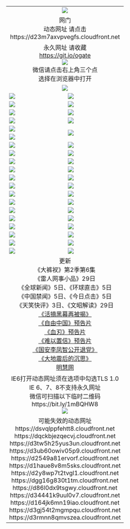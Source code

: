 ﻿<table>
  <tr></tr>
  <tr><td colspan=2 align=center><img src="https://cloud.githubusercontent.com/assets/11880933/13434984/f430fae2-e012-11e5-814f-c2df1e82b247.jpg" /></td></tr>
  <tr><td colspan=2 align=center>网门<br>动态网址 请点击
<br>https://d23m7axvpvegfs.cloudfront.net
    </td>
  </tr>
  <tr>
    <td colspan=2 align=center>永久网址 请收藏<br/><a href="https://git.io/ogate" target="_blank">https://git.io/ogate</a><br/><a href="https://d23m7axvpvegfs.cloudfront.net/Up/0WMGDL2.png" target="_blank"><img src="https://d23m7axvpvegfs.cloudfront.net/Up/0WMGD2.png"/></a>
    <br>微信请点击右上角三个点<br>选择在浏览器中打开<br></td>
  </tr>
  <tr>
    <td colspan=2 align=center><a href="https://d23m7axvpvegfs.cloudfront.net/ogUP.aspx?name=0oGate.apk" target="_blank"><img src="https://d23m7axvpvegfs.cloudfront.net/Up/0WMAZ.jpg" /></a></td>
  </tr>
  <tr>
    <td><a href="https://d23m7axvpvegfs.cloudfront.net/ogNice.aspx" target="_blank"><img src="https://d23m7axvpvegfs.cloudfront.net/Up/0WCYY.jpg" /></a></td>
    <td><a href="https://d23m7axvpvegfs.cloudfront.net/onCO.aspx?ob=600%E4%BA%8B%E7%89%A9&op=%E5%A2%9E%E5%88%A0%E6%94%B9&args=WH1~%23%E7%B1%BB%E5%9E%8B6%E6%96%B0%E9%97%BB%7c%23%E7%B1%BB%E5%9E%8B6%E8%AF%84%E8%AE%BA&mode=" target="_blank"><img src="https://d23m7axvpvegfs.cloudfront.net/Up/0WZTT.jpg" /></a></td> 
  </tr>
  <tr>
    <td><a href="https://d23m7axvpvegfs.cloudfront.net/ogDY.aspx" target="_blank"><img src="https://d23m7axvpvegfs.cloudfront.net/Up/0FK.jpg" /></a></td>
    <td><a href="https://d23m7axvpvegfs.cloudfront.net/ogST.aspx" target="_blank"><img src="https://d23m7axvpvegfs.cloudfront.net/Up/0ST.jpg" /></a></td> 
  </tr>
  <tr>
    <!--td rowspan=2><a href="https://d23m7axvpvegfs.cloudfront.net/ogUP.aspx?name=WJ.mp4&count=T:1,480P:1" target="_blank"><img src="https://d23m7axvpvegfs.cloudfront.net/Up/WJ.jpg" /></a></td-->
    <td><a href="https://d23m7axvpvegfs.cloudfront.net/ogUP.aspx?name=11DKC.mp4&count=T:2,2:6,1:16" target="_blank"><img src="https://d23m7axvpvegfs.cloudfront.net/Up/11DKC.jpg" /></a></td> 
    <td><div><a href="https://d23m7axvpvegfs.cloudfront.net/ogUP.aspx?name=LRWS.mp4&count=7B:8,6B:44,5A:10,5B:35,4A:14,4B:19,3A:10,3B:26,2A:16,2B:21,1A:23,1B:29&current=7B:8" target="_blank"><img src="https://d23m7axvpvegfs.cloudfront.net/Up/LRWS.jpg" /></a></td>
   </tr>
  <tr>
    <td><a href="https://d23m7axvpvegfs.cloudfront.net/ogUP.aspx?name=LRSH.mp4&count=W:13,2:10" target="_blank"><img src="https://d23m7axvpvegfs.cloudfront.net/Up/LRSH.jpg" /></a></td>
    <td><a href="https://d23m7axvpvegfs.cloudfront.net/ogNiceVedio.aspx" target="_blank"><img src="https://d23m7axvpvegfs.cloudfront.net/Up/TGKDY.jpg" /></a></td>
  </tr>
  <tr>
    <td><a href="https://d23m7axvpvegfs.cloudfront.net/ogUP.aspx?name=JQR.mp4&count=2" target="_blank"><img src="https://d23m7axvpvegfs.cloudfront.net/Up/JQR.jpg" /></a></td>   
    <td rowspan=2><a href="https://d23m7axvpvegfs.cloudfront.net/ogUP.aspx?name=JP.mp4&count=9" target="_blank"><img src="https://d23m7axvpvegfs.cloudfront.net/Up/JP.jpg" /></td>
  </tr>
  <tr>
    <td><a href="https://d23m7axvpvegfs.cloudfront.net/ogUP.aspx?name=WH.mp4" target="_blank"><img src="https://d23m7axvpvegfs.cloudfront.net/Up/WH.jpg" /></a></td>
  </tr>
  <tr>
    <td><a href="https://d23m7axvpvegfs.cloudfront.net/ogUP.aspx?name=SSZJ.mp4&count=SP:6,480P:9" target="_blank"><img src="https://d23m7axvpvegfs.cloudfront.net/Up/SSZJ.jpg" /></a></td>
    <td><a href="https://d23m7axvpvegfs.cloudfront.net/ogUP.aspx?name=ZY.mp4&count=2015:16" target="_blank"><img src="https://d23m7axvpvegfs.cloudfront.net/Up/ZY.jpg" /></a</td>
  </tr>
  <tr>
    <td><a href="https://d23m7axvpvegfs.cloudfront.net/ogUP.aspx?name=XTFY.mp4&count=B:2,A:24" target="_blank"><img src="https://d23m7axvpvegfs.cloudfront.net/Up/XTFY.jpg" /></a></td>
    <td><a href="https://d23m7axvpvegfs.cloudfront.net/ogUP.aspx?name=1XQK.mp4&count=13" target="_blank"><img src="https://d23m7axvpvegfs.cloudfront.net/Up/1XQK.jpg" /></a</td>
  </tr>
  <tr>
    <td><a href="https://d23m7axvpvegfs.cloudfront.net/ogUP.aspx?name=1LYF.mp4&count=2" target="_blank"><img src="https://d23m7axvpvegfs.cloudfront.net/Up/1LYF0.jpg" /></a></td>
    <td><a href="https://d23m7axvpvegfs.cloudfront.net/ogUP.aspx?name=1ZGC.mp4&count=6" target="_blank"><img src="https://d23m7axvpvegfs.cloudfront.net/Up/1ZGC0.jpg" /></a></td>
  </tr>
  <tr>
    <td><a href="https://d23m7axvpvegfs.cloudfront.net/ogUP.aspx?name=1ZKM.mp4&count=3&current=3" target="_blank"><img src="https://d23m7axvpvegfs.cloudfront.net/Up/1ZKM0.jpg" /></a></td>  
    <td><a href="https://d23m7axvpvegfs.cloudfront.net/ogUP.aspx?name=1WWY.mp4&count=6&current=6" target="_blank"><img src="https://d23m7axvpvegfs.cloudfront.net/Up/1WWY0.jpg" /></a></td>
  </tr>
  <tr>
    <td><a href="https://d23m7axvpvegfs.cloudfront.net/ogUP.aspx?name=10JGY.mp4&count=3" target="_blank"><img src="https://d23m7axvpvegfs.cloudfront.net/Up/10JGY0.jpg" /></a></td>
    <td><a href="https://d23m7axvpvegfs.cloudfront.net/ogUP.aspx?name=10CYS.mp4&count=2" target="_blank"><img src="https://d23m7axvpvegfs.cloudfront.net/Up/10CYS0.jpg" /></a></td>
  </tr>
  <tr>
    <td><a href="https://d23m7axvpvegfs.cloudfront.net/ogUP.aspx?name=4SQQ.mp4&count=201603:5,201602:20,201601:21&current=201603:5" target="_blank"><img src="https://d23m7axvpvegfs.cloudfront.net/Up/4SQQ0.jpg"/></a></td>
    <td><a href="https://d23m7axvpvegfs.cloudfront.net/ogUP.aspx?name=4SHQ.mp4&count=201603:5,201602:27,201601:28&current=201603:5" target="_blank"><img src="https://d23m7axvpvegfs.cloudfront.net/Up/4SHQ0.jpg"/></a></td>
  </tr>
  <tr>
    <td><a href="https://d23m7axvpvegfs.cloudfront.net/ogUP.aspx?name=4SZG.mp4&count=201603:5,201602:21,201601:23&current=201603:5" target="_blank"><img src="https://d23m7axvpvegfs.cloudfront.net/Up/4SZG0.jpg"/></a></td>
    <td><a href="https://d23m7axvpvegfs.cloudfront.net/ogUP.aspx?name=4SDJ.mp4&count=201603A:5,201603B:4,201602A:24,201602B:7,201601A:48,201601B:6&current=201603A:5" target="_blank"><img src="https://d23m7axvpvegfs.cloudfront.net/Up/4SDJ0.jpg"/></a></td>
  </tr>
  <tr>
    <td><a href="https://d23m7axvpvegfs.cloudfront.net/ogUP.aspx?name=4CTX.mp4&count=201603:1,201602:3,201601:4&current=201603:1" target="_blank"><img src="https://d23m7axvpvegfs.cloudfront.net/Up/4CTX0.jpg"/></a></td>
    <td><a href="https://d23m7axvpvegfs.cloudfront.net/ogUP.aspx?name=4CWZ.mp4&count=201602:4,201601:4&current=201602:4" target="_blank"><img src="https://d23m7axvpvegfs.cloudfront.net/Up/4CWZ0.jpg"/></a></td>
  </tr>
  <tr>
    <td><a href="https://d23m7axvpvegfs.cloudfront.net/onUP.aspx?name=https://d2t6x1lwzcff38.cloudfront.net/" target="_blank"><img src="https://d23m7axvpvegfs.cloudfront.net/Up/0DTW.jpg"/></a></td>
    <td><a href="https://d23m7axvpvegfs.cloudfront.net/onUP.aspx?name=https://d240ns8up8earz.cloudfront.net/acenter/" target="_blank"><img src="https://d23m7axvpvegfs.cloudfront.net/Up/0TDW.jpg" /></a></td>
  </tr>
  <tr>
    <td><a href="https://d23m7axvpvegfs.cloudfront.net/onUP.aspx?name=https://d4508d6vomz2p.cloudfront.net/gb/nsc413.htm" target="_blank"><img src="https://d23m7axvpvegfs.cloudfront.net/Up/0DJY.jpg" /></a></td>
    <td><a href="https://d23m7axvpvegfs.cloudfront.net/onUP.aspx?name=https://d3bxwq7vzudb5l.cloudfront.net/xtr/gb/prog204.html" target="_blank"><img src="https://d23m7axvpvegfs.cloudfront.net/Up/0XTR.jpg" /></a></td>
  </tr>
  <tr>
    <td><a href="https://d23m7axvpvegfs.cloudfront.net/onUP.aspx?name=https://d3aj00iefsmfgc.cloudfront.net/" target="_blank"><img src="https://d23m7axvpvegfs.cloudfront.net/Up/0MHW.jpg" /></a></td>
    <td><a href="https://d23m7axvpvegfs.cloudfront.net/onUP.aspx?name=https://d1lcj91uv80klr.cloudfront.net/" target="_blank"><img src="https://d23m7axvpvegfs.cloudfront.net/Up/0ZJW.jpg" /></a></td>
  </tr>
  <tr>
    <td><a href="https://d23m7axvpvegfs.cloudfront.net/ogUP.aspx?name=0FG.zip" target="_blank"><img src="https://d23m7axvpvegfs.cloudfront.net/Up/0FG.jpg" /></a></td>
    <td><a href="https://d23m7axvpvegfs.cloudfront.net/ogUP.aspx?name=0FGA.apk" target="_blank"><img src="https://d23m7axvpvegfs.cloudfront.net/Up/0FGA.jpg" /></a></td>
  </tr>
  <tr>
    <td><a href="https://d23m7axvpvegfs.cloudfront.net/ogUP.aspx?name=0U.zip" target="_blank"><img src="https://d23m7axvpvegfs.cloudfront.net/Up/0U.jpg" /></a></td>
    <td><a href="https://d23m7axvpvegfs.cloudfront.net/ogUP.aspx?name=0UA.apk" target="_blank"><img src="https://d23m7axvpvegfs.cloudfront.net/Up/0UA.jpg" /></a></td>
  </tr>
  <tr>
    <td><a href="https://d23m7axvpvegfs.cloudfront.net/ogUP.aspx?name=0iPPOTV.zip" target="_blank"><img src="https://d23m7axvpvegfs.cloudfront.net/Up/0iPPOTV.jpg" /></a></td>
    <td><a href="https://d23m7axvpvegfs.cloudfront.net/ogUP.aspx?name=0iNTD.apk" target="_blank"><img src="https://d23m7axvpvegfs.cloudfront.net/Up/0iNTD.jpg" /></a></td>
  </tr>
  <tr>
    <td colspan=2 align=center>更新<br>
      《大裤衩》第2季第6集<br>
      《雷人网事小品》29日<br>
      《全球新闻》5日、《环球直击》5日<br>
      《中国禁闻》5日、《今日点击》5日<br>
      《天笑快评》3日、《文昭解读》29日<br>
      <a href="https://d23m7axvpvegfs.cloudfront.net/ogUP.aspx?name=SSZJ480P9.mp4" target="_blank">《活摘黑幕再被揭》</a><br>
      <a href="https://d23m7axvpvegfs.cloudfront.net/ogUP.aspx?name=11ZYZG0.mp4" target="_blank">《自由中国》预告片</a><br>
      <a href="https://d23m7axvpvegfs.cloudfront.net/ogUP.aspx?name=11XR.mp4" target="_blank">《血刃》预告片</a><br>
      <a href="https://d23m7axvpvegfs.cloudfront.net/ogUP.aspx?name=11NYZX.mp4&count=2" target="_blank">《难以置信》预告片</a><br>
      <a href="https://d23m7axvpvegfs.cloudfront.net/ogUP.aspx?name=4LFZ.mp4" target="_blank">《国安李凤智公开退党》</a><br>
      <a href="https://d23m7axvpvegfs.cloudfront.net/ogUP.aspx?name=4DDZHDCS.mp4" target="_blank">《大地震后的沉思》</a><br>
      <a href="https://d23m7axvpvegfs.cloudfront.net/onUP.aspx?name=https://www.minghui.org/" target="_blank">明慧网</a></td>
    </td>
  </tr>
  <tr>
    <td colspan=2 align=center>IE6打开动态网址须在选项中勾选TLS 1.0<br/>IE 6、7、8不支持永久网址<br/>
      微信可扫描以下临时二维码<br/>https://bit.ly/1mBQHW8<br/><a href="https://d23m7axvpvegfs.cloudfront.net/Up/0WMGDL3.png" target="_blank"><img src="https://d23m7axvpvegfs.cloudfront.net/Up/0WMGD3.png"/></a><br>
  </tr>
  <tr>
    <td colspan=2 align=center>可能失效的动态网址
<br>https://dsvqlppfehtt8.cloudfront.net
<br>https://dqckbjezqecvj.cloudfront.net
<br>https://d3tw5h25yus3un.cloudfront.net
<br>https://d3ub60owiv05p9.cloudfront.net
<br>https://d2549a81ervorf.cloudfront.net
<br>https://d1haue8v8m5sks.cloudfront.net
<br>https://d2y8wp7t2tvgl1.cloudfront.net
<br>https://dgg16g830t1tm.cloudfront.net
<br>https://d86l0dx9tsgwy.cloudfront.net
<br>https://d34441k9uul0v7.cloudfront.net
<br>https://d164jk6mn19iao.cloudfront.net
<br>https://d3gj54t2mgmpqu.cloudfront.net
<br>https://d3rmnn8qmvszea.cloudfront.net
    </td>
  </tr>
</table>
